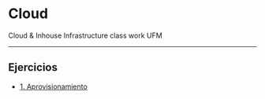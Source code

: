 # Cloud
Cloud & Inhouse Infrastructure class work UFM

---
## Ejercicios
- [1. Aprovisionamiento](aprovisionamiento/)